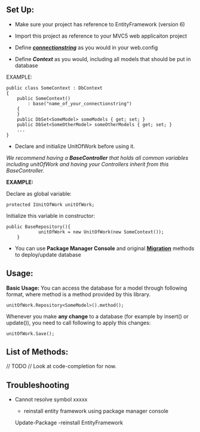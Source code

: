 **Set Up:**
-----------
- Make sure your project has reference to EntityFramework (version 6)

- Import this project as reference to your MVC5 web applicaiton project

- Define ***[connectionstring](https://www.connectionstrings.com/sqlconnection/)*** as you would in your web.config

- Define ***Context*** as you would, including all models that should be put in database

EXAMPLE:

    public class SomeContext : DbContext
    {
        public SomeContext()
            : base("name_of_your_connectionstring")
        {
        }
        public DbSet<SomeModel> someModels { get; set; }
        public DbSet<SomeOtherModel> someOtherModels { get; set; }
        ...
    }

- Declare and initialize UnitOfWork before using it.

 *We recommend having a **BaseController** that holds all common variables including unitOfWork and having your Controllers inherit from this BaseController.*

**EXAMPLE:**

Declare as global variable: 
	
	protected IUnitOfWork unitOfWork;

Initialize this variable in constructor: 
	
	public BaseRepository(){ 
	            unitOfWork = new UnitOfWork(new SomeContext());
		}

- You can use **Package Manager Console** and original **[Migration](http://www.asp.net/mvc/overview/getting-started/getting-started-with-ef-using-mvc/migrations-and-deployment-with-the-entity-framework-in-an-asp-net-mvc-application)** methods to deploy/update database

**Usage:**
----------

**Basic Usage:**
You can access the database for a model through following format, where method is a method provided by this library.

	unitOfWork.Repository<SomeModel>().method();

Whenever you make **any change** to a database (for example by insert() or update()), you need to call following to apply this changes:

	unitOfWork.Save();

**List of Methods:**
--------------------
// TODO
// Look at code-completion for now.

**Troubleshooting**
--------------------
- Cannot resolve symbol xxxxx
    - reinstall entity framework using package manager console
    
	Update-Package -reinstall EntityFramework


